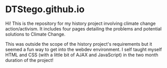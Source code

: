 # DTStego.github.io

Hi! This is the repository for my history project involving climate change action/activism. 
It includes four pages detailing the problems and potential solutions to Climate Change.

This was outside the scope of the history project's requirements but it seemed a fun way to get into
the webdev environment. I self taught myself HTML and CSS (with a little bit of AJAX and JavaScript)
in the two month duration of the project!
